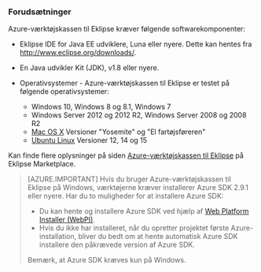### <a name="prerequisites"></a>Forudsætninger

Azure-værktøjskassen til Eklipse kræver følgende softwarekomponenter:

* Eklipse IDE for Java EE udviklere, Luna eller nyere. Dette kan hentes fra <http://www.eclipse.org/downloads/>.

* En Java udvikler Kit (JDK), v1.8 eller nyere. 

* Operativsystemer - Azure-værktøjskassen til Eklipse er testet på følgende operativsystemer:

    * Windows 10, Windows 8 og 8.1, Windows 7
    * Windows Server 2012 og 2012 R2, Windows Server 2008 og 2008 R2
    * [Mac OS X](http://www.apple.com/osx) Versioner "Yosemite" og "El fartøjsføreren"
    * [Ubuntu Linux](http://www.ubuntu.com) Versioner 12, 14 og 15

Kan finde flere oplysninger på siden [Azure-værktøjskassen til Eklipse](http://marketplace.eclipse.org/content/azure-toolkit-eclipse) på Eklipse Marketplace.

> [AZURE.IMPORTANT] Hvis du bruger Azure-værktøjskassen til Eklipse på Windows, værktøjerne kræver installerer Azure SDK 2.9.1 eller nyere. Har du to muligheder for at installere Azure SDK:
> 
> * Du kan hente og installere Azure SDK ved hjælp af [Web Platform Installer (WebPI)](http://go.microsoft.com/fwlink/?LinkID=252838).
> * Hvis du ikke har installeret, når du opretter projektet første Azure-installation, bliver du bedt om at hente automatisk Azure SDK installere den påkrævede version af Azure SDK.
> 
> Bemærk, at Azure SDK kræves kun på Windows.
